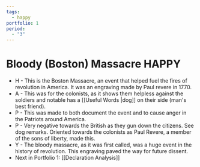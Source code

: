 ```yaml
---
tags:
  - happy
portfolio: 1
period:
  - "3"
---
```

# Bloody (Boston) Massacre HAPPY
- H - This is the Boston Massacre, an event that helped fuel the fires of revolution in America. It was an engraving made by Paul revere in 1770.
- A - This was for the colonists, as it shows them helpless against the soldiers and notable has a [[Useful Words |dog]] on their side (man's best friend).
- P - This was made to both document the event and to cause anger in the Patriots around America.
- P - Very negative towards the British as they gun down the citizens. See dog remarks. Oriented towards the colonists as Paul Revere, a member of the sons of liberty, made this.
- Y - The bloody massacre, as it was first called, was a huge event in the history of revolution. This engraving paved the way for future dissent.
- Next in Portfolio 1: [[Declaration Analysis]]

